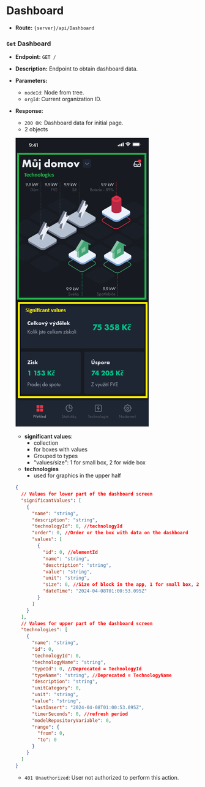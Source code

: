 # Dashboard

- **Route:** `{server}/api/Dashboard`

### `Get` Dashboard

- **Endpoint:** `GET /`
- **Description:** Endpoint to obtain dashboard data.
- **Parameters:**

  - `nodeId`: Node from tree.
  - `orgId`: Current organization ID.

- **Response:**

  - `200 OK`: Dashboard data for initial page.
  - 2 objects

  ![Dashboard](../Images/Dashboard.png)

  - **significant values**:
    - collection
    - for boxes with values
    - Grouped to types
    - "values/size": 1 for small box, 2 for wide box
  - **technologies**
    - used for graphics in the upper half

  ```json
  {
    // Values for lower part of the dashboard screen
    "significantValues": [
      {
        "name": "string",
        "description": "string",
        "technologyId": 0, //technologyId
        "order": 0, //Order or the box with data on the dashboard
        "values": [
          {
            "id": 0, //elementId
            "name": "string",
            "desctription": "string",
            "value": "string",
            "unit": "string",
            "size": 0, //Size of block in the app, 1 for small box, 2 for wide box
            "dateTime": "2024-04-08T01:00:53.095Z"
          }
        ]
      }
    ],
    // Values for upper part of the dashboard screen
    "technologies": [
      {
        "name": "string",
        "id": 0,
        "technologyId": 0,
        "technologyName": "string",
        "typeId": 0, //Deprecated = TechnologyId
        "typeName": "string", //Deprecated = TechnologyName
        "description": "string",
        "unitCategory": 0,
        "unit": "string",
        "value": "string",
        "lastInsert": "2024-04-08T01:00:53.095Z",
        "timerSeconds": 0, //refresh period
        "modelRepositoryVariable": 0,
        "range": {
          "from": 0,
          "to": 0
        }
      }
    ]
  }
  ```

  - `401 Unauthorized`: User not authorized to perform this action.
